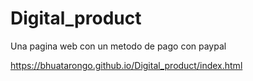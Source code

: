 # Digital_product
Una pagina web con un metodo de pago con paypal

https://bhuatarongo.github.io/Digital_product/index.html
